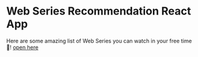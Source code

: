 # Web Series Recommendation React App

 Here are some amazing list of Web Series you can watch in your free time 🍿!
[open here](https://0sc4z.csb.app/)
